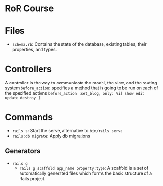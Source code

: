 # RoR Course

# Files
- `schema.rb`: Contains the state of the database, existing tables, their properties, and types.

# Controllers

A controller is the way to communicate the model, the view, and the routing system
`before_action`: specifies a method that is going to be run on each of the specified actions `before_action :set_blog, only: %i[ show edit update destroy ]`


# Commands
- `rails s`: Start the serve, alternative to `bin/rails serve`
- `rails:db migrate`: Apply db migrations
## Generators

- `rails g`
   - `rails g scaffold app_name property:type`: A scaffold is a set of automatically generated files which forms the basic structure of a Rails project.
